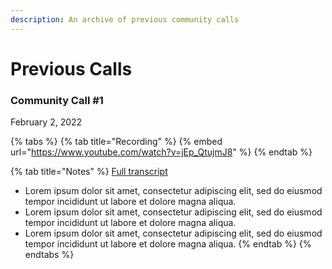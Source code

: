 ```yaml
---
description: An archive of previous community calls
---
```


# Previous Calls

### Community Call #1

February 2, 2022

{% tabs %}
{% tab title="Recording" %}
{% embed url="https://www.youtube.com/watch?v=jEp_QtujmJ8" %}
{% endtab %}

{% tab title="Notes" %}
[Full transcript](https://www.google.com)

* Lorem ipsum dolor sit amet, consectetur adipiscing elit, sed do eiusmod tempor incididunt ut labore et dolore magna aliqua.
* Lorem ipsum dolor sit amet, consectetur adipiscing elit, sed do eiusmod tempor incididunt ut labore et dolore magna aliqua.
* Lorem ipsum dolor sit amet, consectetur adipiscing elit, sed do eiusmod tempor incididunt ut labore et dolore magna aliqua.
{% endtab %}
{% endtabs %}
